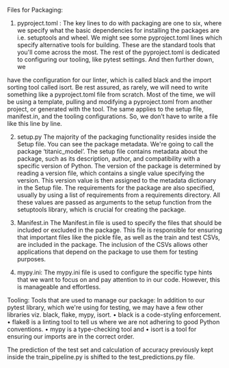 Files for Packaging:
1. pyproject.toml :
The key lines to do with packaging are one to six, where we specify what the basic
dependencies for installing the packages are i.e. setuptools and wheel. We might
see some pyproject.toml lines which specify alternative tools for building. These are
the standard tools that you'll come across the most. The rest of the pyproject.toml is
dedicated to configuring our tooling, like pytest settings. And then further down, we

have the configuration for our linter, which is called black and the import sorting tool
called isort.
Be rest assured, as rarely, we will need to write something like a pyproject.toml file
from scratch. Most of the time, we will be using a template, pulling and modifying a
pyproject.toml from another project, or generated with the tool. The same applies to
the setup file, manifest.in, and the tooling configurations. So, we don’t have to write
a file like this line by line.


2. setup.py
The majority of the packaging functionality resides inside the Setup file. You can see
the package metadata. We're going to call the package ‘titanic_model’. The setup
file contains metadata about the package, such as its description, author, and
compatibility with a specific version of Python. The version of the package is
determined by reading a version file, which contains a single value specifying the
version. This version value is then assigned to the metadata dictionary in the Setup
file. The requirements for the package are also specified, usually by using a list of
requirements from a requirements directory. All these values are passed as
arguments to the setup function from the setuptools library, which is crucial for
creating the package.



3. Manifest.in
The Manifest.in file is used to specify the files that should be included or excluded in
the package. This file is responsible for ensuring that important files like the pickle
file, as well as the train and test CSVs, are included in the package. The inclusion of
the CSVs allows other applications that depend on the package to use them for
testing purposes.



4. mypy.ini:
The mypy.ini file is used to configure the specific type hints that we want to focus on
and pay attention to in our code. However, this is manageable and effortless.

Tooling: Tools that are used to manage our package: In addition to our pytest library,
which we're using for testing, we may have a few other libraries viz. black, flake, mypy,
isort.
• black is a code-styling enforcement.
• flake8 is a linting tool to tell us where we are not adhering to good Python
conventions.
• mypy is a type-checking tool and
• isort is a tool for ensuring our imports are in the correct order.

The prediction of the test set and calculation of accuracy previously kept inside the
train_pipeline.py is shifted to the test_predictions.py file.